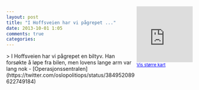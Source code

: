 ```yaml
---
layout: post
title: "I Hoffsveien har vi pågrepet ..."
date: 2013-10-01 1:05
comments: true
categories: 
---
```

<div style="float:right; margin:5px; position:relative;top:-130px;"><iframe width="150" height="150" frameborder="0" scrolling="no" marginheight="0" marginwidth="0" src="http://maps.google.com/maps?q=Hoffsveien,+Oslo&hl=no&t=m&z=14&output=embed&iwloc=&"></iframe><br/><small><a href="http://maps.google.com/maps?q=Hoffsveien,+Oslo&hl=no&t=m&z=14&source=embed&iwloc=A" style="color:#0000FF;text-align:left" target="_new">Vis st&oslash;rre kart</a></small></div>
> I Hoffsveien har vi pågrepet en biltyv. Han forsøkte å løpe fra bilen, men lovens lange arm var lang nok
- [Operasjonssentralen](https://twitter.com/oslopolitiops/status/384952089622749184)
